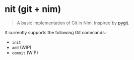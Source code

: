 # nit (git + nim)
> A basic implementation of Git in Nim. Inspired by [pygit](https://github.com/benhoyt/pygit).

It currently supports the following Git commands:

- `init` 
- `add` (WIP)
- `commit` (WIP)

